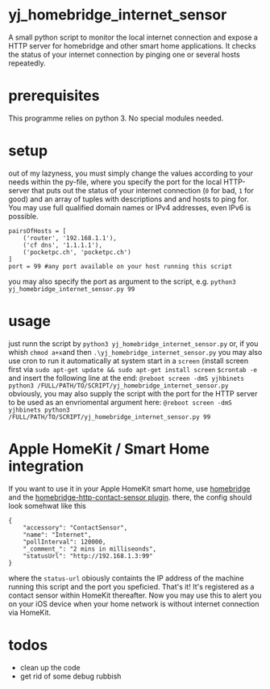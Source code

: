 # yj_homebridge_internet_sensor
A small python script to monitor the local internet connection and expose a HTTP server for homebridge and other smart home applications.
It checks the status of your internet connection by pinging one or several hosts repeatedly.

# prerequisites
This programme relies on python 3.
No special modules needed. 
# setup
out of my lazyness, you must simply change the values according to your needs within the py-file, where you specify the port for the local HTTP-server that puts out the status of your internet connection (`0` for bad, `1` for good) and an array of tuples with descriptions and and hosts to ping for. You may use full qualified domain names or IPv4  addresses, even IPv6 is possible.
```
pairsOfHosts = [
    ('router', '192.168.1.1'),
    ('cf dns', '1.1.1.1'),
    ('pocketpc.ch', 'pocketpc.ch')
]
port = 99 #any port available on your host running this script
```
you may also specify the port as argument to the script, e.g. 
`python3 yj_homebridge_internet_sensor.py 99`
# usage
just runn the script by 
`python3 yj_homebridge_internet_sensor.py` or, if you whish `chmod a+x`and then `.\yj_homebridge_internet_sensor.py`
you may also use cron to run it automatically at system start in a `screen` (install screen first via `sudo apt-get update && sudo apt-get install screen`
`$crontab -e`
and insert the following line at the end:
`@reboot screen -dmS yjhbinets python3 /FULL/PATH/TO/SCRIPT/yj_homebridge_internet_sensor.py`
obviously, you may also supply the script with the port for the HTTP server to be used as an envriomental argument here:
`@reboot screen -dmS yjhbinets python3 /FULL/PATH/TO/SCRIPT/yj_homebridge_internet_sensor.py 99`

# Apple HomeKit / Smart Home integration
If you want to use it in your Apple HomeKit smart home, use [homebridge](https://www.homebridge.org) and the [homebridge-http-contact-sensor plugin](https://github.com/cyakimov/homebridge-http-contact-sensor).
there, the config should look somehwat like this
```
{
    "accessory": "ContactSensor",
    "name": "Internet",
    "pollInterval": 120000,
    "_comment_": "2 mins in milliseonds",
    "statusUrl": "http://192.168.1.3:99"
}
```
where the `status-url` obiously containts the IP address of the machine running this script and the port you speficied.
That's it! It's registered as a contact sensor within HomeKit thereafter. Now you may use this to alert you on your iOS device when your home network is without internet connection via HomeKit.

# todos
- clean up the code
- get rid of some debug rubbish

